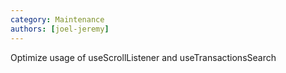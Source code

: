 ```yaml
---
category: Maintenance
authors: [joel-jeremy]
---
```


Optimize usage of useScrollListener and useTransactionsSearch
